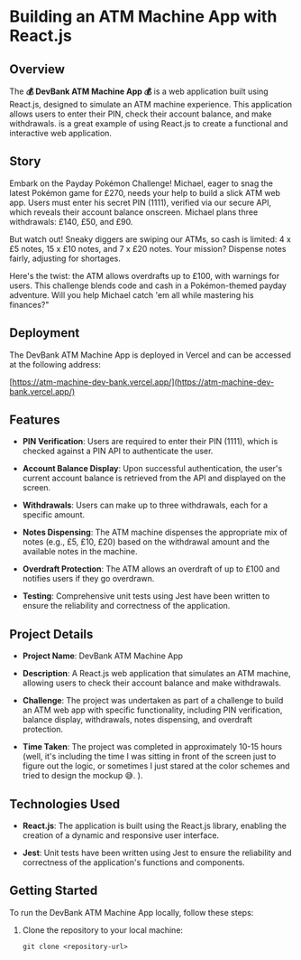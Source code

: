 # Building an ATM Machine App with React.js 

## Overview

The **💰 DevBank ATM Machine App 💰** is a web application built using React.js, designed to simulate an ATM machine experience. This application allows users to enter their PIN, check their account balance, and make withdrawals. is a great example of using React.js to create a functional and interactive web application.

## Story

Embark on the Payday Pokémon Challenge! Michael, eager to snag the latest Pokémon game for £270, needs your help to build a slick ATM web app. Users must enter his secret PIN (1111), verified via our secure API, which reveals their account balance onscreen. Michael plans three withdrawals: £140, £50, and £90.

But watch out! Sneaky diggers are swiping our ATMs, so cash is limited: 4 x £5 notes, 15 x £10 notes, and 7 x £20 notes. Your mission? Dispense notes fairly, adjusting for shortages.

Here's the twist: the ATM allows overdrafts up to £100, with warnings for users. This challenge blends code and cash in a Pokémon-themed payday adventure. Will you help Michael catch 'em all while mastering his finances?"

## Deployment

The DevBank ATM Machine App is deployed in Vercel and can be accessed at the following address:

[https://atm-machine-dev-bank.vercel.app/](https://atm-machine-dev-bank.vercel.app/)

## Features

- **PIN Verification**: Users are required to enter their PIN (1111), which is checked against a PIN API to authenticate the user.

- **Account Balance Display**: Upon successful authentication, the user's current account balance is retrieved from the API and displayed on the screen.

- **Withdrawals**: Users can make up to three withdrawals, each for a specific amount.

- **Notes Dispensing**: The ATM machine dispenses the appropriate mix of notes (e.g., £5, £10, £20) based on the withdrawal amount and the available notes in the machine.

- **Overdraft Protection**: The ATM allows an overdraft of up to £100 and notifies users if they go overdrawn.

- **Testing**: Comprehensive unit tests using Jest have been written to ensure the reliability and correctness of the application.

## Project Details

- **Project Name**: DevBank ATM Machine App

- **Description**: A React.js web application that simulates an ATM machine, allowing users to check their account balance and make withdrawals.

- **Challenge**: The project was undertaken as part of a challenge to build an ATM web app with specific functionality, including PIN verification, balance display, withdrawals, notes dispensing, and overdraft protection.

- **Time Taken**: The project was completed in approximately 10-15 hours (well, it's including the time I was sitting in front of the screen just to figure out the logic, or sometimes I just stared at the color schemes and tried to design the mockup 😅. ).

## Technologies Used

- **React.js**: The application is built using the React.js library, enabling the creation of a dynamic and responsive user interface.

- **Jest**: Unit tests have been written using Jest to ensure the reliability and correctness of the application's functions and components.

## Getting Started

To run the DevBank ATM Machine App locally, follow these steps:

1. Clone the repository to your local machine:

   ```shell
   git clone <repository-url>
